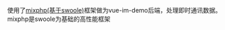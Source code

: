 使用了<a href='https://github.com/mix-php/mix' target='_blank'>mixphp(基于swoole)</a>框架做为vue-im-demo后端，处理即时通讯数据。 mixphp是swoole为基础的高性能框架